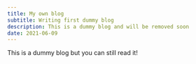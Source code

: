 ```yaml
---
title: My own blog
subtitle: Writing first dummy blog
description: This is a dummy blog and will be removed soon
date: 2021-06-09
---
```


This is a dummy blog but you can still read it!
